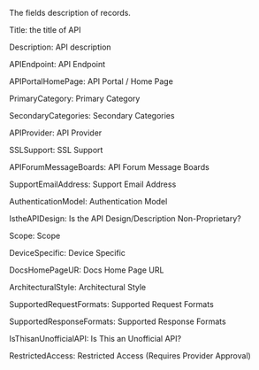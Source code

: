 The fields description of records.


Title: the title of API

Description: API description

APIEndpoint: API Endpoint

APIPortalHomePage: API Portal / Home Page

PrimaryCategory: Primary Category

SecondaryCategories: Secondary Categories

APIProvider: API Provider

SSLSupport: SSL Support

APIForumMessageBoards: API Forum Message Boards

SupportEmailAddress: Support Email Address

AuthenticationModel: Authentication Model

IstheAPIDesign: Is the API Design/Description Non-Proprietary?

Scope: Scope

DeviceSpecific: Device Specific 

DocsHomePageUR: Docs Home Page URL

ArchitecturalStyle: Architectural Style

SupportedRequestFormats: Supported Request Formats

SupportedResponseFormats: Supported Response Formats

IsThisanUnofficialAPI: Is This an Unofficial API?

RestrictedAccess: Restricted Access (Requires Provider Approval)


